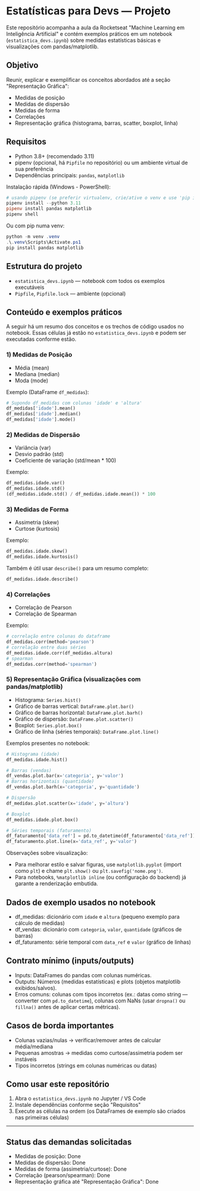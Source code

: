 # Estatísticas para Devs — Projeto

Este repositório acompanha a aula da Rocketseat "Machine Learning em Inteligência Artificial" e contém exemplos práticos em um notebook (`estatistica_devs.ipynb`) sobre medidas estatísticas básicas e visualizações com pandas/matplotlib.

## Objetivo

Reunir, explicar e exemplificar os conceitos abordados até a seção "Representação Gráfica":

- Medidas de posição
- Medidas de dispersão
- Medidas de forma
- Correlações
- Representação gráfica (histograma, barras, scatter, boxplot, linha)

## Requisitos

- Python 3.8+ (recomendado 3.11)
- pipenv (opcional, há `Pipfile` no repositório) ou um ambiente virtual de sua preferência
- Dependências principais: `pandas`, `matplotlib`

Instalação rápida (Windows - PowerShell):

```powershell
# usando pipenv (se preferir virtualenv, crie/ative o venv e use 'pip install -r requirements.txt')
pipenv install --python 3.11
pipenv install pandas matplotlib
pipenv shell
```

Ou com pip numa venv:

```powershell
python -m venv .venv
.\.venv\Scripts\Activate.ps1
pip install pandas matplotlib
```

## Estrutura do projeto

- `estatistica_devs.ipynb` — notebook com todos os exemplos executáveis
- `Pipfile`, `Pipfile.lock` — ambiente (opcional)

## Conteúdo e exemplos práticos

A seguir há um resumo dos conceitos e os trechos de código usados no notebook. Essas células já estão no `estatistica_devs.ipynb` e podem ser executadas conforme estão.

### 1) Medidas de Posição

- Média (mean)
- Mediana (median)
- Moda (mode)

Exemplo (DataFrame `df_medidas`):

```python
# Supondo df_medidas com colunas 'idade' e 'altura'
df_medidas['idade'].mean()
df_medidas['idade'].median()
df_medidas['idade'].mode()
```

### 2) Medidas de Dispersão

- Variância (var)
- Desvio padrão (std)
- Coeficiente de variação (std/mean \* 100)

Exemplo:

```python
df_medidas.idade.var()
df_medidas.idade.std()
(df_medidas.idade.std() / df_medidas.idade.mean()) * 100
```

### 3) Medidas de Forma

- Assimetria (skew)
- Curtose (kurtosis)

Exemplo:

```python
df_medidas.idade.skew()
df_medidas.idade.kurtosis()
```

Também é útil usar `describe()` para um resumo completo:

```python
df_medidas.idade.describe()
```

### 4) Correlações

- Correlação de Pearson
- Correlação de Spearman

Exemplo:

```python
# correlação entre colunas do dataframe
df_medidas.corr(method='pearson')
# correlação entre duas séries
df_medidas.idade.corr(df_medidas.altura)
# spearman
df_medidas.corr(method='spearman')
```

### 5) Representação Gráfica (visualizações com pandas/matplotlib)

- Histograma: `Series.hist()`
- Gráfico de barras vertical: `DataFrame.plot.bar()`
- Gráfico de barras horizontal: `DataFrame.plot.barh()`
- Gráfico de dispersão: `DataFrame.plot.scatter()`
- Boxplot: `Series.plot.box()`
- Gráfico de linha (séries temporais): `DataFrame.plot.line()`

Exemplos presentes no notebook:

```python
# Histograma (idade)
df_medidas.idade.hist()

# Barras (vendas)
df_vendas.plot.bar(x='categoria', y='valor')
# Barras horizontais (quantidade)
df_vendas.plot.barh(x='categoria', y='quantidade')

# Dispersão
df_medidas.plot.scatter(x='idade', y='altura')

# Boxplot
df_medidas.idade.plot.box()

# Séries temporais (faturamento)
df_faturamento['data_ref'] = pd.to_datetime(df_faturamento['data_ref'])
df_faturamento.plot.line(x='data_ref', y='valor')
```

Observações sobre visualização:

- Para melhorar estilo e salvar figuras, use `matplotlib.pyplot` (import como `plt`) e chame `plt.show()` ou `plt.savefig('nome.png')`.
- Para notebooks, `%matplotlib inline` (ou configuração do backend) já garante a renderização embutida.

## Dados de exemplo usados no notebook

- df_medidas: dicionário com `idade` e `altura` (pequeno exemplo para cálculo de medidas)
- df_vendas: dicionário com `categoria`, `valor`, `quantidade` (gráficos de barras)
- df_faturamento: série temporal com `data_ref` e `valor` (gráfico de linhas)

## Contrato mínimo (inputs/outputs)

- Inputs: DataFrames do pandas com colunas numéricas.
- Outputs: Números (medidas estatísticas) e plots (objetos matplotlib exibidos/salvos).
- Erros comuns: colunas com tipos incorretos (ex.: datas como string — converter com `pd.to_datetime`), colunas com NaNs (usar `dropna()` ou `fillna()` antes de aplicar certas métricas).

## Casos de borda importantes

- Colunas vazias/nulas -> verificar/remover antes de calcular média/mediana
- Pequenas amostras -> medidas como curtose/assimetria podem ser instáveis
- Tipos incorretos (strings em colunas numéricas ou datas)

## Como usar este repositório

1. Abra o `estatistica_devs.ipynb` no Jupyter / VS Code
2. Instale dependências conforme seção "Requisitos"
3. Execute as células na ordem (os DataFrames de exemplo são criados nas primeiras células)

---

## Status das demandas solicitadas

- Medidas de posição: Done
- Medidas de dispersão: Done
- Medidas de forma (assimetria/curtose): Done
- Correlação (pearson/spearman): Done
- Representação gráfica até "Representação Gráfica": Done
